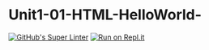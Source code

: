 # Unit1-01-HTML-HelloWorld-
[![GitHub's Super Linter](https://github.com/ICD2O-Digital-Tech-JackT/Unit1-01-HTML-HelloWorld-/workflows/GitHub's%20Super%20Linter/badge.svg)](https://github.com/ICD2O-Digital-Tech-JackT/Unit1-01-HTML-HelloWorld-/actions)
[![Run on Repl.it](https://repl.it/badge/github/ICD2O-Digital-Tech-JackT/Unit1-01-HTML-HelloWorld-)](https://repl.it/github/ICD2O-Digital-Tech-JackT/Unit1-01-HTML-HelloWorld-)
